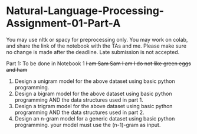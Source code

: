 # Natural-Language-Processing-Assignment-01-Part-A
You may use nltk or spacy for preprocessing only.
You may work on colab, and share the link of the notebook with the TAs and me. Please make sure no change is made after the deadline. 
Late submission is not accepted.


Part 1: To be done in Notebook 1
<s> I am Sam </s>
<s> Sam I am </s>
<s> I do not like green eggs and ham </s>

1. Design a unigram model for the above dataset using basic python programming.
2. Design a bigram model for the above dataset using basic python programming AND the data structures used in part 1.
3. Design a trigram model for the above dataset using basic python programming AND the data structures used in part 2.
4. Design an n-gram model for a generic dataset using basic python programming. your model must use the (n-1)-gram as input.
